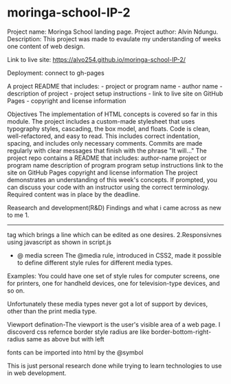 # moringa-school-IP-2

Project name: Moringa School landing page.
Project author: Alvin Ndungu.
Description: This project was made to evaulate my understanding of weeks one content of web design.

Link to live site: https://alvo254.github.io/moringa-school-IP-2/

Deployment: connect to gh-pages 

A project README that includes: - project or program name - author name - description of project - project setup instructions - link to live site on GitHub Pages - copyright and license information


Objectives
The implementation of HTML concepts is covered so far in this module.
The project includes a custom-made stylesheet that uses typography styles, cascading, the box model, and floats.
Code is clean, well-refactored, and easy to read. This includes correct indentation, spacing, and includes only necessary comments.
Commits are made regularly with clear messages that finish with the phrase "It will…"
The project repo contains a README that includes:
author-name
project or program name
description of program
program setup instructions
link to the site on GitHub Pages
copyright and license information
The project demonstrates an understanding of this week's concepts. If prompted, you can discuss your code with an instructor using the correct terminology.
Required content was in place by the deadline.




Reasearch and development(R&D)
Findings and what i came across as new to me
1.<hr> tag which brings a line which can be edited as one desires.
2.Responsivnes using javascript as shown in script.js
- @ media screen
The @media rule, introduced in CSS2, made it possible to define different style rules for different media types.

Examples: You could have one set of style rules for computer screens, one for printers, one for handheld devices, one for television-type devices, and so on.

Unfortunately these media types never got a lot of support by devices, other than the print media type.

Viewport defination-The viewport is the user's visible area of a web page.
I discoverd css refernce 
border style radius are like
border-bottom-right-radius
same as above but with left

fonts can be imported into html by the @symbol

This is just personal research done while trying to learn technologies to use in web development.


